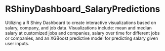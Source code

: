 # RShinyDashboard_SalaryPredictions
Utilizing a R Shiny Dashboard to create interactive visualizations based on salary, company, and job data. Visualizations include: mean and median salary at customized jobs and companies, salary over time for different jobs or companies, and an XGBoost predictive model for predicting salary given user inputs.
